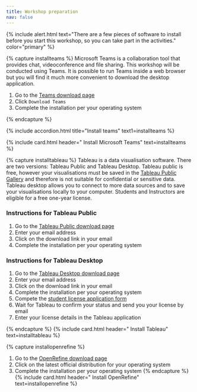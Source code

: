 ```yaml
---
title: Workshop preparation
nav: false
---
```


{% include alert.html text="There are a few pieces of software to install before you start this workshop, so you can take part in the activities." color="primary" %}

{% capture installteams %}
Microsoft Teams is a collaboration tool that provides chat, videoconference and file sharing. This workshop will be conducted using Teams. It is possible to run Teams inside a web browser but you will find it much more convenient to download the desktop application.

1.	Go to the [Teams download page](https://teams.microsoft.com/downloads)
2.	Click `Download Teams`
3.	Complete the installation per your operating system

{% endcapture %}

{% include accordion.html title="Install teams" text1=installteams %}

{% include card.html header="<i class="bi bi-mortarboard-fill"></i> Install Microsoft Teams" text=installteams %}

{% capture installtableau %}
Tableau is a data visualisation software. There are two versions: Tableau Public and Tableau Desktop. Tableau public is free, however your visualisations must be saved in the [Tableau Public Gallery](http://public.tableau.com/gallery/) and therefore is not suitable for confidential or sensitive data. Tableau desktop allows you to connect to more data sources and to save your visualisations locally to your computer. Students and Instructors are eligible for a free one-year license.

### Instructions for Tableau Public

1. Go to the [Tableau Public download page](https://public.tableau.com)
2. Enter your email address
3. Click on the download link in your email
4. Complete the installation per your operating system

### Instructions for Tableau Desktop

1. Go to the [Tableau Desktop download page](https://www.tableau.com/en-au/products/desktop/download)
2. Enter your email address
3. Click on the download link in your email
4. Complete the installation per your operating system
5. Compete the [student license application form](https://www.tableau.com/academic/students#form)
6. Wait for Tableau to confirm your status and send you your license by email
7. Enter your license details in the Tableau application

{% endcapture %}
{% include card.html header="<i class='fas fa-chart-pie'></i> Install Tableau" text=installtableau %}

{% capture installopenrefine %}
1.	Go to the [OpenRefine download page](https://openrefine.org/download)
2.	Click on the latest official distribution for your operating system
3.	Complete the installation per your operating system
{% endcapture %}
{% include card.html header="<i class='fas fa-table'></i> Install OpenRefine" text=installopenrefine %}
